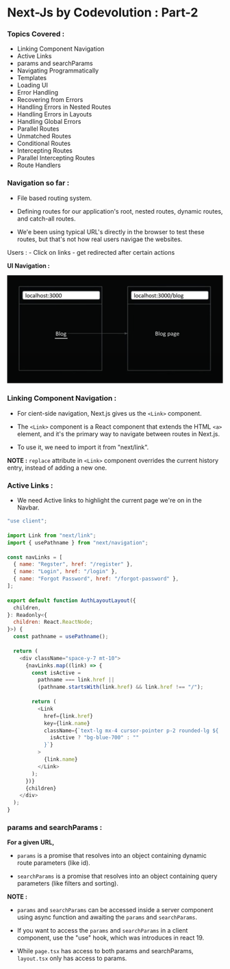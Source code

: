 # Next-Js by Codevolution : Part-2

### Topics Covered : 

- Linking Component Navigation
- Active Links
- params and searchParams
- Navigating Programmatically
- Templates
- Loading UI
- Error Handling
- Recovering from Errors
- Handling Errors in Nested Routes
- Handling Errors in Layouts
- Handling Global Errors
- Parallel Routes
- Unmatched Routes
- Conditional Routes
- Intercepting Routes
- Parallel Intercepting Routes
- Route Handlers

### Navigation so far : 

- File based routing system.

- Defining routes for our application's root, nested routes, dynamic routes, and catch-all routes.

- We'e been using typical URL's directly in the browser to test these routes, but that's not how real users navigae the websites.

Users : 
    - Click on links
    - get redirected after certain actions

**UI Navigation :**

<img src="./assets/Pic-1.png" />

### Linking Component Navigation : 

- For cient-side navigation, Next.js gives us the `<Link>` component.

- The `<Link>` component is a React component that extends the HTML `<a>` element, and it's the primary way to navigate between routes in Next.js.

- To use it, we need to import it from "next/link".

**NOTE :** `replace` attribute in `<Link>` component overrides the current history entry, instead of adding a new one.

### Active Links : 

- We need Active links to highlight the current page we're on in the Navbar.

```js
"use client";

import Link from "next/link";
import { usePathname } from "next/navigation";

const navLinks = [
  { name: "Regster", href: "/register" },
  { name: "Login", href: "/login" },
  { name: "Forgot Password", href: "/forgot-password" },
];

export default function AuthLayoutLayout({
  children,
}: Readonly<{
  children: React.ReactNode;
}>) {
  const pathname = usePathname();

  return (
    <div className="space-y-7 mt-10">
      {navLinks.map((link) => {
        const isActive =
          pathname === link.href ||
          (pathname.startsWith(link.href) && link.href !== "/");

        return (
          <Link
            href={link.href}
            key={link.name}
            className={`text-lg mx-4 cursor-pointer p-2 rounded-lg ${
              isActive ? "bg-blue-700" : ""
            }`}
          >
            {link.name}
          </Link>
        );
      })}
      {children}
    </div>
  );
}
```

### params and searchParams : 

**For a given URL,**

- `params` is a promise that resolves into an object containing dynamic route parameters (like id).

- `searchParams` is a promise that resolves into an object containing query parameters (like filters and sorting).

**NOTE :**

- `params` and `searchParams` can be accessed inside a server component using async function and awaiting the `params` and `searchParams`.

- If you want to access the `params` and `searchParams` in a client component, use the "use" hook, which was introduces in react 19.

- While `page.tsx` has access to both params and searchParams, `layout.tsx` only has access to params.